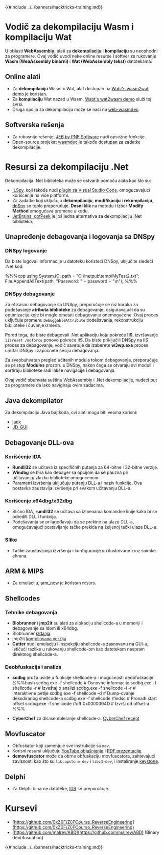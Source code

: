 {{#include ../../banners/hacktricks-training.md}}

# Vodič za dekompilaciju Wasm i kompilaciju Wat

U oblasti **WebAssembly**, alati za **dekompilaciju** i **kompilaciju** su neophodni za programere. Ovaj vodič uvodi neke online resurse i softver za rukovanje **Wasm (WebAssembly binarni)** i **Wat (WebAssembly tekst)** datotekama.

## Online alati

- Za **dekompilaciju** Wasm u Wat, alat dostupan na [Wabt's wasm2wat demo](https://webassembly.github.io/wabt/demo/wasm2wat/index.html) je koristan.
- Za **kompilaciju** Wat nazad u Wasm, [Wabt's wat2wasm demo](https://webassembly.github.io/wabt/demo/wat2wasm/) služi toj svrsi.
- Druga opcija za dekompilaciju može se naći na [web-wasmdec](https://wwwg.github.io/web-wasmdec/).

## Softverska rešenja

- Za robusnije rešenje, [JEB by PNF Software](https://www.pnfsoftware.com/jeb/demo) nudi opsežne funkcije.
- Open-source projekat [wasmdec](https://github.com/wwwg/wasmdec) je takođe dostupan za zadatke dekompilacije.

# Resursi za dekompilaciju .Net

Dekompilacija .Net biblioteka može se ostvariti pomoću alata kao što su:

- [ILSpy](https://github.com/icsharpcode/ILSpy), koji takođe nudi [plugin za Visual Studio Code](https://github.com/icsharpcode/ilspy-vscode), omogućavajući korišćenje na više platformi.
- Za zadatke koji uključuju **dekompilaciju**, **modifikaciju** i **rekompilaciju**, [dnSpy](https://github.com/0xd4d/dnSpy/releases) se toplo preporučuje. **Desni klik** na metodu i izbor **Modify Method** omogućava promene u kodu.
- [JetBrains' dotPeek](https://www.jetbrains.com/es-es/decompiler/) je još jedna alternativa za dekompilaciju .Net biblioteka.

## Unapređenje debagovanja i logovanja sa DNSpy

### DNSpy logovanje

Da biste logovali informacije u datoteku koristeći DNSpy, uključite sledeći .Net kod:

%%%cpp
using System.IO;
path = "C:\\inetpub\\temp\\MyTest2.txt";
File.AppendAllText(path, "Password: " + password + "\n");
%%%

### DNSpy debagovanje

Za efikasno debagovanje sa DNSpy, preporučuje se niz koraka za podešavanje **atributa biblioteke** za debagovanje, osiguravajući da su optimizacije koje bi mogle ometati debagovanje onemogućene. Ovaj proces uključuje promenu `DebuggableAttribute` podešavanja, rekonstrukciju biblioteke i čuvanje izmena.

Pored toga, da biste debagovali .Net aplikaciju koju pokreće **IIS**, izvršavanje `iisreset /noforce` ponovo pokreće IIS. Da biste priključili DNSpy na IIS proces za debagovanje, vodič savetuje da izaberete **w3wp.exe** proces unutar DNSpy i započnete sesiju debagovanja.

Za sveobuhvatan pregled učitanih modula tokom debagovanja, preporučuje se pristup **Modules** prozoru u DNSpy, nakon čega se otvaraju svi moduli i sortiraju biblioteke radi lakše navigacije i debagovanja.

Ovaj vodič obuhvata suštinu WebAssembly i .Net dekompilacije, nudeći put za programere da lako navigiraju ovim zadacima.

## **Java dekompilator**

Za dekompilaciju Java bajtkoda, ovi alati mogu biti veoma korisni:

- [jadx](https://github.com/skylot/jadx)
- [JD-GUI](https://github.com/java-decompiler/jd-gui/releases)

## **Debagovanje DLL-ova**

### Korišćenje IDA

- **Rundll32** se učitava iz specifičnih putanja za 64-bitne i 32-bitne verzije.
- **Windbg** se bira kao debager sa opcijom da se pauzira pri učitavanju/izlazku biblioteke omogućenom.
- Parametri izvršenja uključuju putanju DLL-a i naziv funkcije. Ova postavka zaustavlja izvršenje pri svakom učitavanju DLL-a.

### Korišćenje x64dbg/x32dbg

- Slično IDA, **rundll32** se učitava sa izmenama komandne linije kako bi se odredili DLL i funkcija.
- Podešavanja se prilagođavaju da se prekine na ulazu DLL-a, omogućavajući postavljanje tačke prekida na željenoj tački ulaza DLL-a.

### Slike

- Tačke zaustavljanja izvršenja i konfiguracije su ilustrovane kroz snimke ekrana.

## **ARM & MIPS**

- Za emulaciju, [arm_now](https://github.com/nongiach/arm_now) je koristan resurs.

## **Shellcodes**

### Tehnike debagovanja

- **Blobrunner** i **jmp2it** su alati za alokaciju shellcode-a u memoriji i debagovanje sa Idom ili x64dbg.
- Blobrunner [izdanja](https://github.com/OALabs/BlobRunner/releases/tag/v0.0.5)
- jmp2it [kompilovana verzija](https://github.com/adamkramer/jmp2it/releases/)
- **Cutter** nudi emulaciju i inspekciju shellcode-a zasnovanu na GUI-u, ističući razlike u rukovanju shellcode-om kao datotekom naspram direktnog shellcode-a.

### Deobfuskacija i analiza

- **scdbg** pruža uvide u funkcije shellcode-a i mogućnosti deobfuskacije.
%%%bash
scdbg.exe -f shellcode # Osnovne informacije
scdbg.exe -f shellcode -r # Izveštaj o analizi
scdbg.exe -f shellcode -i -r # Interaktivne petlje
scdbg.exe -f shellcode -d # Dump-ovanje dekodiranog shellcode-a
scdbg.exe -f shellcode /findsc # Pronađi start offset
scdbg.exe -f shellcode /foff 0x0000004D # Izvrši od offset-a
%%%

- **CyberChef** za disasembleranje shellcode-a: [CyberChef recept](https://gchq.github.io/CyberChef/#recipe=To_Hex%28'Space',0%29Disassemble_x86%28'32','Full%20x86%20architecture',16,0,true,true%29)

## **Movfuscator**

- Obfuskator koji zamenjuje sve instrukcije sa `mov`.
- Korisni resursi uključuju [YouTube objašnjenje](https://www.youtube.com/watch?v=2VF_wPkiBJY) i [PDF prezentacije](https://github.com/xoreaxeaxeax/movfuscator/blob/master/slides/domas_2015_the_movfuscator.pdf).
- **demovfuscator** može da obrne obfuskaciju movfuscatora, zahtevajući zavisnosti kao što su `libcapstone-dev` i `libz3-dev`, i instaliranje [keystone](https://github.com/keystone-engine/keystone/blob/master/docs/COMPILE-NIX.md).

## **Delphi**

- Za Delphi binarne datoteke, [IDR](https://github.com/crypto2011/IDR) se preporučuje.

# Kursevi

- [https://github.com/0xZ0F/Z0FCourse_ReverseEngineering](https://github.com/0xZ0F/Z0FCourse_ReverseEngineering)
- [https://github.com/malrev/ABD](https://github.com/malrev/ABD) \(Binary deobfuscation\)

{{#include ../../banners/hacktricks-training.md}}
